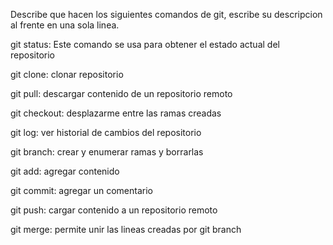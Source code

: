 Describe que hacen los siguientes comandos de git, escribe su descripcion al frente en una sola linea.

git status: Este comando se usa para obtener el estado actual del repositorio

git clone: clonar repositorio

git pull: descargar contenido de un repositorio remoto 

git checkout: desplazarme entre las ramas creadas 

git log: ver historial de cambios del repositorio

git branch: crear y enumerar ramas y borrarlas  

git add: agregar contenido 

git commit: agregar un comentario 

git push: cargar contenido a un repositorio remoto 

git merge: permite unir las lineas creadas por git branch 
